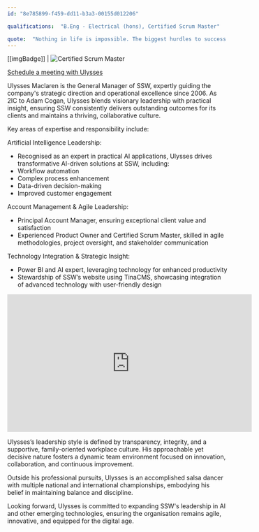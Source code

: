 ```yaml
---
id: "8e785899-f459-dd11-b3a3-00155d012206"

qualifications:  "B.Eng - Electrical (hons), Certified Scrum Master"

quote:  "Nothing in life is impossible. The biggest hurdles to success in life are inaction and fear of failure."
---
```


[[imgBadge]]
| ![Certified Scrum Master](../badges/Certification-scrumorg-master-1.png) 
   
[Schedule a meeting with Ulysses](https://outlook.office.com/bookwithme/user/97ccb01d46744eed9ad7ff2c52c3ade6@ssw.com.au?anonymous&ep=plink)

Ulysses Maclaren is the General Manager of SSW, expertly guiding the company's strategic direction and operational excellence since 2006. As 2IC to Adam Cogan, Ulysses blends visionary leadership with practical insight, ensuring SSW consistently delivers outstanding outcomes for its clients and maintains a thriving, collaborative culture.

Key areas of expertise and responsibility include:

Artificial Intelligence Leadership: 
* Recognised as an expert in practical AI applications, Ulysses drives transformative AI-driven solutions at SSW, including:
* Workflow automation
* Complex process enhancement
* Data-driven decision-making
* Improved customer engagement

Account Management & Agile Leadership:
* Principal Account Manager, ensuring exceptional client value and satisfaction
* Experienced Product Owner and Certified Scrum Master, skilled in agile methodologies, project oversight, and stakeholder communication

Technology Integration & Strategic Insight:
* Power BI and AI expert, leveraging technology for enhanced productivity
* Stewardship of SSW’s website using TinaCMS, showcasing integration of advanced technology with user-friendly design

<iframe width="560" height="315" src="https://www.youtube.com/embed/BlqJ7bnivLE?si=_j0-XvVSJA47-PG0" title="YouTube video player" frameborder="0" allow="accelerometer; autoplay; clipboard-write; encrypted-media; gyroscope; picture-in-picture; web-share" referrerpolicy="strict-origin-when-cross-origin" allowfullscreen></iframe>

Ulysses’s leadership style is defined by transparency, integrity, and a supportive, family-oriented workplace culture. His approachable yet decisive nature fosters a dynamic team environment focused on innovation, collaboration, and continuous improvement.

Outside his professional pursuits, Ulysses is an accomplished salsa dancer with multiple national and international championships, embodying his belief in maintaining balance and discipline.

Looking forward, Ulysses is committed to expanding SSW's leadership in AI and other emerging technologies, ensuring the organisation remains agile, innovative, and equipped for the digital age.
